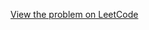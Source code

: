 [View the problem on LeetCode](https://leetcode.com/problems/find-a-corresponding-node-of-a-binary-tree-in-a-clone-of-that-tree/)

